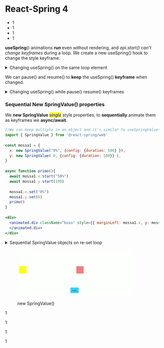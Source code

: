 # React-Spring 4

* 1
* 1
* 1
* 1

**useSpring**() animations **run** even without rendering, and _api.start() can't change keyframes_ during a loop. We create a new useSpring() hook to change the style keyframe.

<details>

<summary>Changing useSpring() on the same loop element</summary>

The new useSpring() _won't start_ **from:{}** but from its already running **keyframe**.

```jsx
//It will render depending on the number of keyframes and duration
//It renders on teh DOM so we useState()

let [spin, api] = useSpring(()=>({
  from: {x: 0, y: 0, background: "lightblue"},
  to: [
    {x: 100, background: "lightblue"},
    {y: 80, background: "blue"},
    {x: 0, background: "lightgreen"},
    {y: 0, background: "green"},
  ],
  loop: true,
  config: config.wobbly
}))

let [spin1, api1] = useSpring(()=>({
  from: {x: 0, y: 0, background: "pink"},
  to: [
    {x: 100, background: "pink"},
    {y: 80, background: "orange"},
    {x: 0, background: "red"},
    {y: 0, background: "orange"},
  ],
  loop: true,
  config:{ duration: 1000 }
}))

let [stile, setStile] = useState(spin)
let trigger2 = useRef(false)

function cambio1(){

  trigger2.current ? setStile(spin) : setStile(spin1)
  trigger2.current = !trigger2.current
}

<div className="d-block">

  <animated.div className="boxo" style={stile}>
  </animated.div>

  <div className="text-center">
    <button className="btn btn-primary" onClick={cambio1}>Change</button>
  </div>

</div>
```

</details>

We can pause() and resume() to **keep** the useSpring() **keyframe** when changed.

<details>

<summary>Changing useSpring() while pause() resume() keyframes</summary>

We **useEffect**() to keep the second useSpring() paused before resuming and rendering it.&#x20;

```jsx

let [spin2, api2] = useSpring(()=>({
  from: {x: 0, y: 0, background: "lightblue"},
  to: [
    {x: 100, background: "lightblue"},
    {y: 80, background: "blue"},
    {x: 0, background: "lightgreen"},
    {y: 0, background: "green"},
  ],
  loop: true,
  config: config.wobbly
}))

let [spin3, api3] = useSpring(()=>({
  from: {x: 0, y: 0, background: "pink"},
  to: [
    {x: 100, background: "pink"},
    {y: 80, background: "orange"},
    {x: 0, background: "red"},
    {y: 0, background: "orange"},
  ],
  loop: true,
  config:{ duration: 1000 }
}))

let [stile1, setStile1] = useState(spin2)
let trigger3 = useRef(false)

let fermo1 = true

useEffect(()=>{
  api3.pause()
}, [fermo1])

function cambio2(){

  if(trigger3.current){
    setStile1(spin2)
    api2.resume()
    api3.pause()      
  }else{
    setStile1(spin3)
    api3.resume()
    api2.pause()
  }

  trigger3.current = !trigger3.current
}


<div className="d-block">

  <animated.div className="boxo" style={stile1}>
  </animated.div>

  <button className="btn btn-primary" onClick={cambio2}>
    Resume
  </button>

</div>
```

</details>

### Sequential New SpringValue() properties

We **new SpringValue** _<mark style="color:blue;">single</mark>_ style properties, to **sequentially** animate them as keyframes we **async/await**.

```jsx
//We can keep multiple in an object and it's similar to useSpringValue()
import { SpringValue } from '@react-spring/web'

const mossa1 = {
  x: new SpringValue("0%", {config: {duration: 500} }),
  y: new SpringValue( 0, {config: {duration: 500}} ),
}

async function primo(){
  await mossa1.x.start("50%")
  await mossa1.y.start(100)

  mossa1.x.set("0%")
  mossa1.y.set(0)
  primo()
}

<div>
  <animated.div className="boxo" style={{ marginLeft: mossa1.x, y: mossa1.y }} >
  </animated.div>
</div>
```

<details>

<summary>Sequential SpringValue objects on re-set loop</summary>

We sequentially animate the SpringValue(), re**set** it to its **starting value**, and re-start its function.

```jsx

const mossa1 = {
  x: new SpringValue("0%", {config: {duration: 500}, loop: true }),
  y: new SpringValue( 0, {config: {duration: 500}} ),
  background: new SpringValue("yellow", {config: {duration: 1000}})
}

const mossa2 = {
  x: new SpringValue("0%", {config: {duration: 500} }),
  y: new SpringValue( 0, {config: {duration: 500}} ),
  background: new SpringValue("lightcoral", {config: {duration: 1000}})
}

async function primo(){
  mossa1.background.start("orange")
  await mossa1.x.start("33%")
  await mossa1.y.start(-50)

  await mossa1.x.start("66%")
  mossa1.background.start("lightcoral")
  await mossa1.y.start(0)
  await mossa1.x.start("100%")

  mossa1.x.set("0%")
  mossa1.y.set(0)
  mossa1.background.set("blue")

  primo()
}

async function secondo(){
  mossa2.background.start("red")
  await mossa2.x.start("33%")

  await mossa2.y.start(50)
  await mossa2.x.start("66%")
  mossa2.background.start("brown")

  await mossa2.y.start(0)
  await mossa2.x.start("100%")

  mossa2.x.set("0%")
  mossa2.y.set(0)
  mossa2.background.set("lightcoral")
  secondo()
}

async function accel(){
  await primo()
  secondo()
} 

<div className="row">
  
  <div className="col-6 justify-content-start d-flex">
    <animated.div style={{ marginLeft: mossa1.x, ...mossa1 }}>
    </animated.div>
  </div>

  <div className="col-6 justify-content-start d-flex">
    <animated.div style={{ marginLeft: mossa2.x, ...mossa2 }}>
    </animated.div>
  </div>

  <div className="d-block">
    <button className="btn btn-info" onClick={accel}>
      start
    </button>
  </div>

</div>
```

</details>

<figure><img src="../.gitbook/assets/newspringValue.gif" alt="" width="375"><figcaption><p>new SpringValue()</p></figcaption></figure>

1

1

1

1
